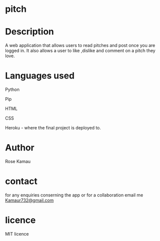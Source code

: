 # pitch
# Description
A web application that allows users to read pitches and post once you are logged in. It also allows a user to like ,dislike and comment on a pitch they love.
# Languages used
Python 

Pip

HTML

CSS

Heroku - where the final project is deployed to.
# Author
Rose Kamau
# contact
for any enquiries conserning the app or for a collaboration email me Kamaur732@gmail.com
# licence
MIT licence




